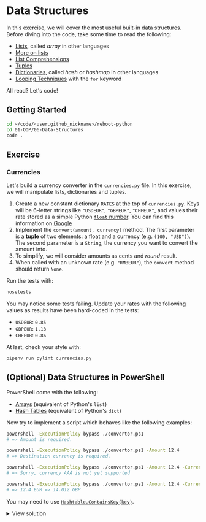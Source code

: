 # Data Structures

In this exercise, we will cover the most useful built-in data structures.
Before diving into the code, take some time to read the following:

- [Lists](https://docs.python.org/3.8/tutorial/introduction.html#lists), called _array_ in other languages
- [More on lists](https://docs.python.org/3.8/tutorial/datastructures.html#more-on-lists)
- [List Comprehensions](https://docs.python.org/3.8/tutorial/datastructures.html#list-comprehensions)
- [Tuples](https://docs.python.org/3.8/tutorial/datastructures.html#tuples-and-sequences)
- [Dictionaries](https://docs.python.org/3.8/tutorial/datastructures.html#dictionaries), called _hash_ or _hashmap_ in other languages
- [Looping Techniques](https://docs.python.org/3.8/tutorial/datastructures.html#looping-techniques) with the `for` keyword

All read? Let's code!

## Getting Started

```bash
cd ~/code/<user.github_nickname>/reboot-python
cd 01-OOP/06-Data-Structures
code .
```

## Exercise

### Currencies

Let's build a currency converter in the `currencies.py` file. In this exercise, we will manipulate lists, dictionaries and tuples.

1. Create a new constant dictionary `RATES` at the top of `currencies.py`. Keys will be 6-letter strings like `"USDEUR"`, `"GBPEUR"`, `"CHFEUR"`, and values their rate stored as a simple Python [`float` number](https://docs.python.org/3/library/stdtypes.html#numeric-types-int-float-complex). You can find this information on [Google](https://www.google.com/search?q=USDEUR)
1. Implement the `convert(amount, currency)` method. The first parameter is a **tuple** of two elements: a float and a currency (e.g. `(100, "USD")`). The second parameter is a `String`, the currency you want to convert the amount into.
1. To simplify, we will consider amounts as cents and _round_ result.
1. When called with an unknown rate (e.g. `"RMBEUR"`), the `convert` method should return `None`.

Run the tests with:

```bash
nosetests
```

You may notice some tests failing. Update your rates with the following values as results have been hard-coded in the tests:

- `USDEUR`: `0.85`
- `GBPEUR`: `1.13`
- `CHFEUR`: `0.86`

At last, check your style with:

```bash
pipenv run pylint currencies.py
```

## (Optional) Data Structures in PowerShell

PowerShell come with the following:

- [Arrays](https://docs.microsoft.com/powershell/module/microsoft.powershell.core/about/about_arrays) (equivalent of Python's `list`)
- [Hash Tables](https://docs.microsoft.com/powershell/module/microsoft.powershell.core/about/about_hash_tables) (equivalent of Python's `dict`)

Now try to implement a script which behaves like the following examples:

```bash
powershell -ExecutionPolicy bypass ./convertor.ps1
# => Amount is required.

powershell -ExecutionPolicy bypass ./convertor.ps1 -Amount 12.4
# => Destination currency is required.

powershell -ExecutionPolicy bypass ./convertor.ps1 -Amount 12.4 -Currency AAA
# => Sorry, currency AAA is not yet supported

powershell -ExecutionPolicy bypass ./convertor.ps1 -Amount 12.4 -Currency GBP
# => 12.4 EUR => 14.012 GBP
```

You may need to use [`Hashtable.ContainsKey(key)`](https://docs.microsoft.com/dotnet/api/system.collections.hashtable.containskey).

<details><summary markdown="span">View solution
</summary>

```powershell
param(
  [double]$Amount = $(throw "Amount is required."),
  [string]$Currency = $(throw "Destination currency is required.")
)

$rates = @{
  USDEUR = 0.85;
  GBPEUR = 1.13;
  CHFEUR = 0.86
}

$key = $Currency + "EUR"

if ($rates.ContainsKey($key)) {
  $result = ($Amount * $rates[$key])
  Write-Output "$Amount EUR => $result $Currency"
} else {
  Write-Error "Sorry, currency $Currency is not yet supported"
}
```

</details>

